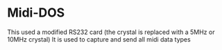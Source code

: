 # Midi-DOS
This used a modified RS232 card (the crystal is replaced with a 5MHz or 10MHz crystal)
It is used to capture and send all midi data types

